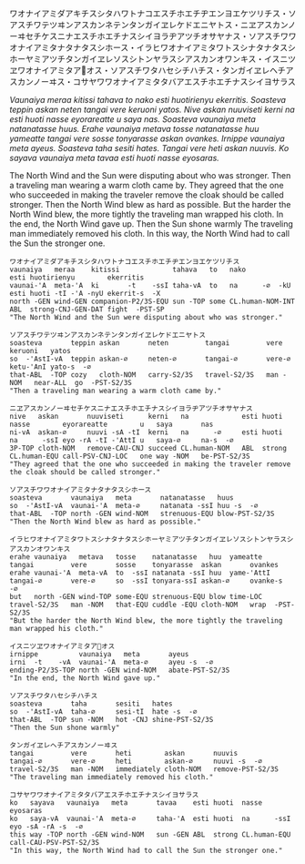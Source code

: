 ワオナイアミダアキチスシタハワトナコエスチホエチヂエンヨエケツリチス・ソアスチワテツヰンアスカンネテンタンガイヱレケドエニヤトス・ニヱアスカンノーヰセチケスニナエスチホエチナスシイヨラヂアツチオサヤナス・ソアスチワワオナイアミタナタナタスシホース・イラヒワオナイアミタワトスシナタナタスシホーヤミアツチタンガイヱレソスシトンヤラスシアスカンオワンキス・イスニツヱワオナイアミタア𛄠オス・ソアスチワタハセシチハチス・タンガイヱレヘチアスカンノーヰス・コサヤワワオナイアミタタバアエスチホエチナスシイヨサラス

*Vaunaiya meraa kitissi tahava to nako esti huotirienyu ekerritis. Soasteva teppin askan neten tangai vere keruoni yatos. Nive askan nuuviseti kerni na esti huoti nasse eyorareatte u saya nas. Soasteva vaunaiya meta natanatasse huus. Erahe vaunaiya metava tosse natanatasse huu yameatte tangai vere sosse tonyarasse askan ovankes. Irnippe vaunaiya meta ayeus. Soasteva taha sesiti hates. Tangai vere heti askan nuuvis. Ko sayava vaunaiya meta tavaa esti huoti nasse eyosaras.*

The North Wind and the Sun were disputing about who was stronger. Then a traveling man wearing a warm cloth came by. They agreed that the one who succeeded in making the traveler remove the cloak should be called stronger. Then the North Wind blew as hard as possible. But the harder the North Wind blew, the more tightly the traveling man wrapped his cloth. In the end, the North Wind gave up. Then the Sun shone warmly The traveling man immediately removed his cloth. In this way, the North Wind had to call the Sun the stronger one.

```
ワオナイアミダアキチスシタハワトナコエスチホエチヂエンヨエケツリチス
vaunaiya   meraa    kitissi             tahava   to   nako               esti huotirienyu        ekerritis
vaunai-'A  meta-'A  ki       -t    -ssI taha-vA  to   na      -∅  -kU    esti huoti -tI -'A -nyU ekerrit-s  -X
north -GEN wind-GEN companion-P2/3S-EQU sun -TOP some CL.human-NOM-INT   ABL  strong-CNJ-GEN-DAT fight  -PST-SP
"The North Wind and the Sun were disputing about who was stronger."
```

```
ソアスチワテツヰンアスカンネテンタンガイヱレケドエニヤトス
soasteva       teppin askan       neten         tangai         vere       keruoni   yatos
so  -'AstI-vA  teppin askan-∅     neten-∅       tangai-∅       vere-∅     ketu-'AnI yato-s  -∅
that-ABL  -TOP cozy   cloth-NOM   carry-S2/3S   travel-S2/3S   man -NOM   near-ALL  go  -PST-S2/3S
"Then a traveling man wearing a warm cloth came by."
```

```
ニヱアスカンノーヰセチケスニナエスチホエチナスシイヨラヂアツチオサヤナス
nive   askan       nuuviseti      kerni   na             esti huoti  nasse        eyorareatte        u   saya       nas
ni-vA  askan-∅     nuuvi -sA -tI  kerni   na      -∅     esti huoti  na      -ssI eyo -rA -tI -'AttI u   saya-∅     na-s  -∅
3P-TOP cloth-NOM   remove-CAU-CNJ succeed CL.human-NOM   ABL  strong CL.human-EQU call-PSV-CNJ-LOC   one way -NOM   be-PST-S2/3S
"They agreed that the one who succeeded in making the traveler remove the cloak should be called stronger."
```

```
ソアスチワワオナイアミタナタナタスシホース
soasteva       vaunaiya   meta       natanatasse   huus
so  -'AstI-vA  vaunai-'A  meta-∅     natanata -ssI huu -s  -∅
that-ABL  -TOP north -GEN wind-NOM   strenuous-EQU blow-PST-S2/3S
"Then the North Wind blew as hard as possible."
```

```
イラヒワオナイアミタワトスシナタナタスシホーヤミアツチタンガイヱレソスシトンヤラスシアスカンオワンキス
erahe vaunaiya   metava   tosse    natanatasse   huu  yameatte   tangai         vere       sosse    tonyarasse  askan       ovankes
erahe vaunai-'A  meta-vA  to  -ssI natanata -ssI huu  yame-'AttI tangai-∅       vere-∅     so  -ssI tonyara-ssI askan-∅     ovanke-s  -∅
but   north -GEN wind-TOP some-EQU strenuous-EQU blow time-LOC   travel-S2/3S   man -NOM   that-EQU cuddle -EQU cloth-NOM   wrap  -PST-S2/3S
"But the harder the North Wind blew, the more tightly the traveling man wrapped his cloth."
```

```
イスニツヱワオナイアミタア𛄠オス
irnippe          vaunaiya   meta       ayeus
irni  -t    -vA  vaunai-'A  meta-∅     ayeu -s  -∅
ending-P2/3S-TOP north -GEN wind-NOM   abate-PST-S2/3S
"In the end, the North Wind gave up."
```

```
ソアスチワタハセシチハチス
soasteva       taha       sesiti   hates
so  -'AstI-vA  taha-∅     sesi-tI  hate -s  -∅
that-ABL  -TOP sun -NOM   hot -CNJ shine-PST-S2/3S
"Then the Sun shone warmly"
```

```
タンガイヱレヘチアスカンノーヰス
tangai         vere       heti        askan       nuuvis
tangai-∅       vere-∅     heti        askan-∅     nuuvi -s  -∅
travel-S2/3S   man -NOM   immediately cloth-NOM   remove-PST-S2/3S
"The traveling man immediately removed his cloth."
```

```
コサヤワワオナイアミタタバアエスチホエチナスシイヨサラス
ko   sayava   vaunaiya   meta       tavaa    esti huoti  nasse        eyosaras
ko   saya-vA  vaunai-'A  meta-∅     taha-'A  esti huoti  na      -ssI eyo -sA -rA -s  -∅
this way -TOP north -GEN wind-NOM   sun -GEN ABL  strong CL.human-EQU call-CAU-PSV-PST-S2/3S
"In this way, the North Wind had to call the Sun the stronger one."
```

